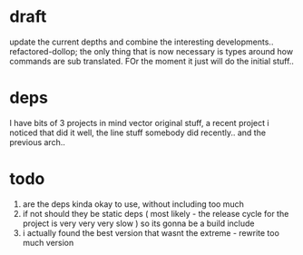 # draft
update the current depths and combine the interesting developments.. refactored-dollop; the only thing that is now necessary is types around how commands are sub translated. FOr the moment it just will do the initial stuff.. 

# deps
I have bits of 3 projects in mind vector original stuff, a recent project i noticed that did it well, the line stuff somebody did recently.. and the previous arch.. 

# todo
1. are the deps kinda okay to use, without including too much
2. if not should they be static deps ( most likely - the release cycle for the project is very very very slow ) so its gonna be a build include
3. i actually found the best version that wasnt the extreme - rewrite too much version
